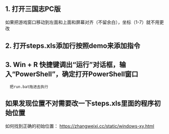 
## 1. 打开三国志PC版
  如果把游戏窗口移动到左面和上面和屏幕对齐（不留余白），坐标（1-7）就不用更改

## 2. 打开steps.xls添加行按照demo来添加指令

## 3. Win + R 快捷键调出“运行”对话框，输入“PowerShell”，确定打开PowerShell窗口
      把run.bat拖进去执行

## 如果发现位置不对需要改一下steps.xls里面的程序初始位置
  如何找到正确的初始位置：
  https://zhangweixi.cc/static/windows-xy.html